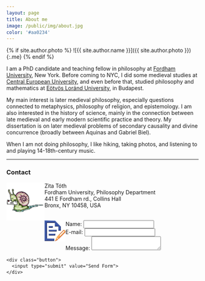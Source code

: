 ```yaml
---
layout: page
title: About me
image: /public/img/about.jpg
color: '#aa0234'
---
```


{% if site.author.photo %}
  ![{{ site.author.name }}]({{ site.author.photo }}){:.me}
{% endif %}


I am a PhD candidate and teaching fellow in philosophy at <a href = "http://www.fordham.edu" target="_blank">Fordham University</a>, New York.
Before coming to NYC, I did some medieval studies at <a href="http://www.ceu.hu" target="_blank">Central European University</a>, and even before that, studied philosophy and mathematics at <a href="http://www.elte.hu/en" target="_blank">Eötvös Loránd University</a>, in Budapest.

My main interest is later medieval philosophy, especially questions connected to metaphysics, philosophy of religion, and epistemology. I am also interested in the history of science, mainly in the connection between late medieval and early modern scientific practice and theory. My dissertation is on later medieval problems of secondary causality and divine concurrence (broadly between Aquinas and Gabriel Biel).

When I am not doing philosophy, I like hiking,  taking photos, and listening to and playing 14-18th-century music.

---

### Contact


<img class="img-single" align="left" src="/public/img/snail.gif" width="100"> Zita Tóth <br>
Fordham University, Philosophy Department <br>
441 E Fordham rd., Collins Hall <br>
Bronx, NY 10458, USA
<br>
<br>

<img class="img-single" align="left" src="/public/img/quick.png" width="55">

<form name="myemailform" method="post" action="form-to-email.php">
<div>
        <label for="name">Name:</label>
        <input type="text" name= "name" id="name" />
    </div>
    <div>
        <label for="email">E-mail:</label>
        <input type="email" name= "email" id="email" />
    </div>
    <div>
        <label for="message">Message:</label>
        <textarea id="message" name="message"></textarea>
    </div>

    <div class="button">
      <input type="submit" value="Send Form">
    </div>






</form>
